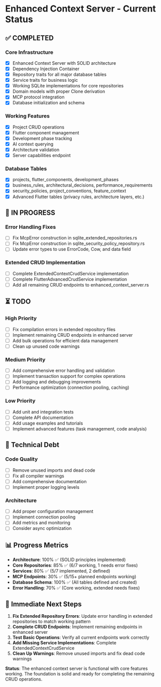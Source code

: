 # Enhanced Context Server - Current Status

## ✅ **COMPLETED**

### Core Infrastructure
- [x] Enhanced Context Server with SOLID architecture
- [x] Dependency Injection Container
- [x] Repository traits for all major database tables
- [x] Service traits for business logic
- [x] Working SQLite implementations for core repositories
- [x] Domain models with proper Clone derivation
- [x] MCP protocol integration
- [x] Database initialization and schema

### Working Features
- [x] Project CRUD operations
- [x] Flutter component management
- [x] Development phase tracking
- [x] AI context querying
- [x] Architecture validation
- [x] Server capabilities endpoint

### Database Tables
- [x] projects, flutter_components, development_phases
- [x] business_rules, architectural_decisions, performance_requirements
- [x] security_policies, project_conventions, feature_context
- [x] Advanced Flutter tables (privacy rules, architecture layers, etc.)

## 🚧 **IN PROGRESS**

### Error Handling Fixes
- [ ] Fix McpError construction in sqlite_extended_repositories.rs
- [ ] Fix McpError construction in sqlite_security_policy_repository.rs
- [ ] Update error types to use ErrorCode, Cow<str>, and data field

### Extended CRUD Implementation
- [ ] Complete ExtendedContextCrudService implementation
- [ ] Complete FlutterAdvancedCrudService implementation
- [ ] Add all remaining CRUD endpoints to enhanced_context_server.rs

## ⏳ **TODO**

### High Priority
- [ ] Fix compilation errors in extended repository files
- [ ] Implement remaining CRUD endpoints in enhanced server
- [ ] Add bulk operations for efficient data management
- [ ] Clean up unused code warnings

### Medium Priority
- [ ] Add comprehensive error handling and validation
- [ ] Implement transaction support for complex operations
- [ ] Add logging and debugging improvements
- [ ] Performance optimization (connection pooling, caching)

### Low Priority  
- [ ] Add unit and integration tests
- [ ] Complete API documentation
- [ ] Add usage examples and tutorials
- [ ] Implement advanced features (task management, code analysis)

## 🔧 **Technical Debt**

### Code Quality
- [ ] Remove unused imports and dead code
- [ ] Fix all compiler warnings
- [ ] Add comprehensive documentation
- [ ] Implement proper logging levels

### Architecture
- [ ] Add proper configuration management
- [ ] Implement connection pooling
- [ ] Add metrics and monitoring
- [ ] Consider async optimization

## 📊 **Progress Metrics**

- **Architecture**: 100% ✅ (SOLID principles implemented)
- **Core Repositories**: 85% ✅ (6/7 working, 1 needs error fixes)
- **Services**: 80% ✅ (5/7 implemented, 2 defined)  
- **MCP Endpoints**: 30% ✅ (5/15+ planned endpoints working)
- **Database Schema**: 100% ✅ (All tables defined and created)
- **Error Handling**: 70% ✅ (Core working, extended needs fixes)

## 🎯 **Immediate Next Steps**

1. **Fix Extended Repository Errors**: Update error handling in extended repositories to match working pattern
2. **Complete CRUD Endpoints**: Implement remaining endpoints in enhanced server
3. **Test Basic Operations**: Verify all current endpoints work correctly
4. **Add Missing Service Implementations**: Complete ExtendedContextCrudService
5. **Clean Up Warnings**: Remove unused imports and fix dead code warnings

**Status**: The enhanced context server is functional with core features working. The foundation is solid and ready for completing the remaining CRUD operations.
